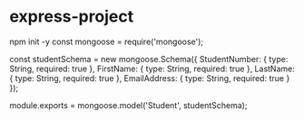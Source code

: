 # express-project
npm init -y
const mongoose = require('mongoose');

const studentSchema = new mongoose.Schema({
  StudentNumber: {
    type: String,
    required: true
  },
  FirstName: {
    type: String,
    required: true
  },
  LastName: {
    type: String,
    required: true
  },
  EmailAddress: {
    type: String,
    required: true
  }
});

module.exports = mongoose.model('Student', studentSchema);
